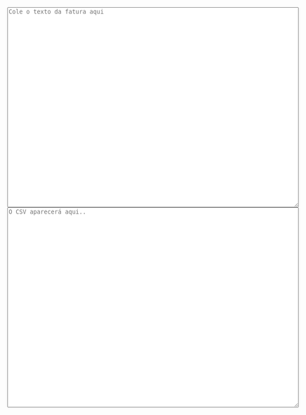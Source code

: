 <!DOCTYPE html>
<html>
    <head>
        <title>ItauCard 2 YNAB CSV </title>
        <meta http-equiv="Content-Type" content="text/html; charset=UTF-8">
        <script src="//code.jquery.com/jquery-git2.min.js"></script>
    </head>
    <body>
        <textarea id="fatura-text" name="fatura" cols="80" rows="30" placeholder="Cole o texto da fatura aqui"></textarea>
        <textarea id="fatura-converted" name="fatura" cols="80" rows="30" placeholder="O CSV aparecerá aqui.."></textarea>
        <br />
        <div id="result"></div>
        <script>
            config = {};
            config.linePattern = "";
            config.newLine = "\n";
            config.commonHeaders = "Date,Payee,Value";
            config.YNABHeaders = "Date,Payee,Category,Memo,Outflow,Inflow";
            config.populateMatches = function(fatura){
                var regex = /(\d*\/\d*)\t(.*)\t(-?[1-9]\d{0,2}(\.\d{3})*,\d{2})/g;
                var match = null;
                $("#fatura-converted").append(config.commonHeaders);
                $("#fatura-converted").append(config.newLine)
                
                while((match = regex.exec(fatura)) !== null){
                    $("#fatura-converted").append(match[1] + ";" + match[2] + ";" + match[3]);                    
                    $("#fatura-converted").append(config.newLine);
                }
                
            };
            
            $("#fatura-text").change(function(event){
                $("#fatura-converted").html("");
                config.populateMatches($("#fatura-text").val());
            })
        </script>
    </body>
</html>
